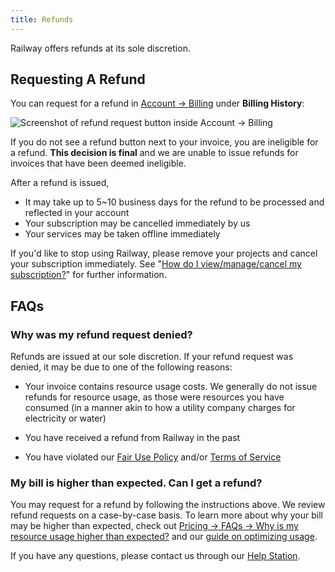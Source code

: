 ```yaml
---
title: Refunds
---
```


Railway offers refunds at its sole discretion.

## Requesting A Refund

You can request for a refund in [Account -> Billing](https://railway.app/account/billing) under **Billing History**:

<Image
src="https://res.cloudinary.com/railway/image/upload/v1708555357/docs/billing-refund_wg7aja.png"
alt="Screenshot of refund request button inside Account -> Billing"
layout="intrinsic"
width={989} height={231} quality={100} />

If you do not see a refund button next to your invoice, you are ineligible for a refund. **This decision is final** and we are unable to issue refunds for invoices that have been deemed ineligible.

After a refund is issued,

- It may take up to 5~10 business days for the refund to be processed and reflected in your account
- Your subscription may be cancelled immediately by us
- Your services may be taken offline immediately

If you'd like to stop using Railway, please remove your projects and cancel your subscription immediately. See "[How do I view/manage/cancel my subscription?](/reference/pricing/faqs#how-do-i-viewmanagecancel-my-subscription)" for further information.

## FAQs

### Why was my refund request denied?

Refunds are issued at our sole discretion. If your refund request was denied, it may be due to one of the following reasons:

- Your invoice contains resource usage costs. We generally do not issue refunds for resource usage, as those were resources you have consumed (in a manner akin to how a utility company charges for electricity or water)

- You have received a refund from Railway in the past

- You have violated our [Fair Use Policy](https://railway.app/legal/fair-use) and/or [Terms of Service](https://railway.app/legal/terms)

### My bill is higher than expected. Can I get a refund?

You may request for a refund by following the instructions above. We review refund requests on a case-by-case basis. To learn more about why your bill may be higher than expected, check out [Pricing -> FAQs -> Why is my resource usage higher than expected?](/reference/pricing/faqs#why-is-my-resource-usage-higher-than-expected) and our [guide on optimizing usage](/guides/optimize-usage).

If you have any questions, please contact us through our [Help Station](https://help.railway.app).
